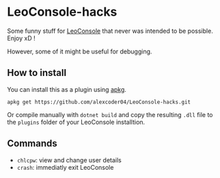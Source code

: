 
# LeoConsole-hacks

Some funny stuff for [LeoConsole](https://github.com/BoettcherDasOriginal/LeoConsole)
that never was intended to be possible. Enjoy xD !

However, some of it might be useful for debugging.

## How to install

You can install this as a plugin using
[apkg](https://github.com/alexcoder04/LeoConsole-apkg).

```
apkg get https://github.com/alexcoder04/LeoConsole-hacks.git
```

Or compile manually with `dotnet build` and copy the resulting `.dll` file to
the `plugins` folder of your LeoConsole installtion.

## Commands

 - `chlcpw`: view and change user details
 - `crash`: immediatly exit LeoConsole

